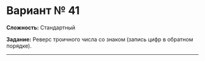 # Вариант № 41
**Сложность:** Стандартный

**Задание:**  Реверс троичного числа со знаком (запись цифр в обратном порядке).

---